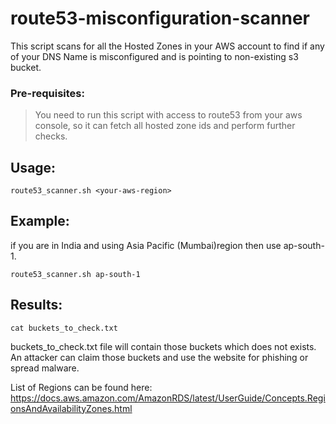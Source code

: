 # route53-misconfiguration-scanner


This script scans for all the Hosted Zones in your AWS account to find if any of your DNS Name is misconfigured and is pointing to non-existing s3 bucket.



### Pre-requisites:
> You need to run this script with access to route53 from your aws console, so it can fetch all hosted zone ids and perform further checks.

## Usage:

```
route53_scanner.sh <your-aws-region>
```

## Example:

if you are in India and using Asia Pacific (Mumbai)region then use ap-south-1.
```
route53_scanner.sh ap-south-1
```

## Results:
```
cat buckets_to_check.txt
```
buckets_to_check.txt file will contain those buckets which does not exists. An attacker can claim those buckets and use the website for phishing or spread malware.

List of Regions can be found here: https://docs.aws.amazon.com/AmazonRDS/latest/UserGuide/Concepts.RegionsAndAvailabilityZones.html
